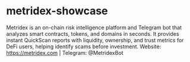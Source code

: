 # metridex-showcase
Metridex is an on-chain risk intelligence platform and Telegram bot that analyzes smart contracts, tokens, and domains in seconds. It provides instant QuickScan reports with liquidity, ownership, and trust metrics for DeFi users, helping identify scams before investment. Website: https://metridex.com  | Telegram: @MetridexBot
